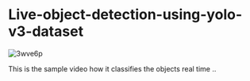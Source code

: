 # Live-object-detection-using-yolo-v3-dataset
![3wve6p](https://user-images.githubusercontent.com/51853466/79459514-0383f380-8011-11ea-8c3b-af6c7521f9bd.gif)

This is the sample video how it classifies the objects real time ..
